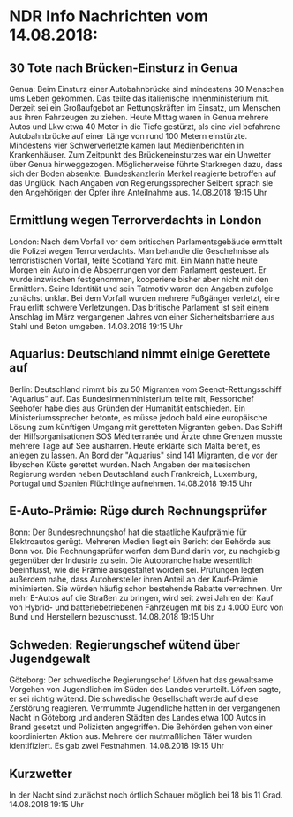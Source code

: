 # NDR Info Nachrichten vom 14.08.2018:


## 30 Tote nach Brücken-Einsturz in Genua
Genua: Beim Einsturz einer Autobahnbrücke sind mindestens 30 Menschen ums Leben gekommen. Das teilte das italienische Innenministerium mit. Derzeit sei ein Großaufgebot an Rettungskräften im Einsatz, um Menschen aus ihren Fahrzeugen zu ziehen. Heute Mittag waren in Genua mehrere Autos und Lkw etwa 40 Meter in die Tiefe gestürzt, als eine viel befahrene Autobahnbrücke auf einer Länge von rund 100 Metern einstürzte. Mindestens vier Schwerverletzte kamen laut Medienberichten in Krankenhäuser. Zum Zeitpunkt des Brückeneinsturzes war ein Unwetter über Genua hinweggezogen. Möglicherweise führte Starkregen dazu, dass sich der Boden absenkte. Bundeskanzlerin Merkel reagierte betroffen auf das Unglück. Nach Angaben von Regierungssprecher Seibert sprach sie den Angehörigen der Opfer ihre Anteilnahme aus. 14.08.2018 19:15 Uhr 

## Ermittlung wegen Terrorverdachts in London
London: Nach dem Vorfall vor dem britischen Parlamentsgebäude ermittelt die Polizei wegen Terrorverdachts. Man behandle die Geschehnisse als terroristischen Vorfall, teilte Scotland Yard mit. Ein Mann hatte heute Morgen ein Auto in die Absperrungen vor dem Parlament gesteuert. Er wurde inzwischen festgenommen, kooperiere bisher aber nicht mit den Ermittlern. Seine Identität und sein Tatmotiv waren den Angaben zufolge zunächst unklar. Bei dem Vorfall wurden mehrere Fußgänger verletzt, eine Frau erlitt schwere Verletzungen. Das britische Parlament ist seit einem Anschlag im März vergangenen Jahres von einer Sicherheitsbarriere aus Stahl und Beton umgeben. 14.08.2018 19:15 Uhr 

## Aquarius: Deutschland nimmt einige Gerettete auf
Berlin: Deutschland nimmt bis zu 50 Migranten vom Seenot-Rettungsschiff "Aquarius" auf. Das Bundesinnenministerium teilte mit, Ressortchef Seehofer habe dies aus Gründen der Humanität entschieden. Ein Ministeriumssprecher betonte, es müsse jedoch bald eine europäische Lösung zum künftigen Umgang mit geretteten Migranten geben. Das Schiff der Hilfsorganisationen SOS Méditerranée und Ärzte ohne Grenzen musste mehrere Tage auf See ausharren. Heute erklärte sich Malta bereit, es anlegen zu lassen. An Bord der "Aquarius" sind 141 Migranten, die vor der libyschen Küste gerettet wurden. Nach Angaben der maltesischen Regierung werden neben Deutschland auch Frankreich, Luxemburg, Portugal und Spanien Flüchtlinge aufnehmen. 14.08.2018 19:15 Uhr 

## E-Auto-Prämie: Rüge durch Rechnungsprüfer
Bonn: Der Bundesrechnungshof hat die staatliche Kaufprämie für Elektroautos gerügt. Mehreren Medien liegt ein Bericht der Behörde aus Bonn vor. Die Rechnungsprüfer werfen dem Bund darin vor, zu nachgiebig gegenüber der Industrie zu sein. Die Autobranche habe wesentlich beeinflusst, wie die Prämie ausgestaltet worden sei. Prüfungen legten außerdem nahe, dass Autohersteller ihren Anteil an der Kauf-Prämie minimierten. Sie würden häufig schon bestehende Rabatte verrechnen. Um mehr E-Autos auf die Straßen zu bringen, wird seit zwei Jahren der Kauf von Hybrid- und batteriebetriebenen Fahrzeugen mit bis zu 4.000 Euro von Bund und Herstellern bezuschusst. 14.08.2018 19:15 Uhr 

## Schweden: Regierungschef wütend über Jugendgewalt
Göteborg: Der schwedische Regierungschef Löfven hat das gewaltsame Vorgehen von Jugendlichen im Süden des Landes verurteilt. Löfven sagte, er sei richtig wütend. Die schwedische Gesellschaft werde auf diese Zerstörung reagieren. Vermummte Jugendliche hatten in der vergangenen Nacht in Göteborg und anderen Städten des Landes etwa 100 Autos in Brand gesetzt und Polizisten angegriffen. Die Behörden gehen von einer koordinierten Aktion aus. Mehrere der mutmaßlichen Täter wurden identifiziert. Es gab zwei Festnahmen. 14.08.2018 19:15 Uhr 

## Kurzwetter
In der Nacht sind zunächst noch örtlich Schauer möglich bei 18 bis 11 Grad. 14.08.2018 19:15 Uhr 

